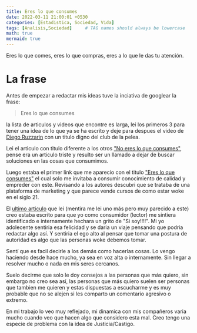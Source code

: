 ```yaml
---
title: Eres lo que consumes
date: 2022-03-11 21:00:01 +0530
categories: [Estadistica, Sociedad, Vida]
tags: [Analisis,Sociedad]     # TAG names should always be lowercase
math: true
mermaid: true
---
```


Eres lo que comes, eres lo que compras, eres a lo que le das tu atención.

# La frase

Antes de empezar a redactar mis ideas tuve la inciativa de googlear la frase:

> Eres lo que consumes

la lista de articulos y videos que encontre es larga, lei los primeros 3 para tener una idea de lo que ya se ha escrito y deje para despues el video de [Diego Ruzzarin](https://www.youtube.com/watch?v=Vq4gZKxxsnM) con un titulo digno del club de la pelea.

Lei el articulo con titulo diferente a los otros ["No eres lo que consumes"](https://popurri.com.mx/entorno-social/no-eres-lo-que-consumes/), pense era un articulo triste y resulto ser un llamado a dejar de buscar soluciones en las cosas que consumimos.

Luego estaba el primer link que me aparecio con el titulo ["Eres lo que consumes"](https://digitalisthub.com/educacion-de-calidad-a-tu-alcance/) el cual solo me invitaba a consumir conocimiento de calidad y empreder con este. Revisando a los autores descubri que se trataba de una plataforma de marketing y que parece vende cursos de como estar woke en el siglo 21.

El [ultimo articulo](https://niquefuerapolitica.com/2020/02/08/eres-lo-que-consumes/) que lei (mentira me lei uno más pero muy parecido a este) creo estaba escrito para que yo como consumidor (lector) me sintiera identificado e internamente hechara un grito de "Si soy!!!!". Mi yo adolecente sentiria esa felicidad y se daria un viaje pensando que podria redactar algo así. Y sentiria el ego alto al pensar que tomar una postura de autoridad es algo que las personas woke debemos tomar.

Sentí que es facil decirle a los demás como hacerlas cosas. Lo vengo haciendo desde hace mucho, ya sea en voz alta o internamente. Sin llegar a resolver mucho o nada en mis seres cercanos.

Suelo decirme que solo le doy consejos a las personas que más quiero, sin embargo no creo sea así, las personas que más quiero suelen ser personas que tambien me quieren y estas dispuestas a escucharme y es muy probable que no se alejen si les comparto un comentario agresivo o extremo.

En mi trabajo lo veo muy reflejado, mi dinamica con mis compañeros varia mucho cuando veo que hacen algo que considero esta mal. Creo tengo una especie de problema con la idea de Justicia/Castigo.



